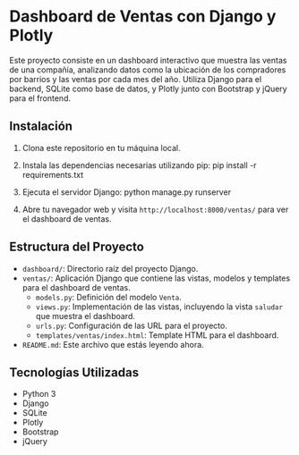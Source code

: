 # Dashboard de Ventas con Django y Plotly

Este proyecto consiste en un dashboard interactivo que muestra las ventas de una compañía, analizando datos como la ubicación de los compradores por barrios y las ventas por cada mes del año. Utiliza Django para el backend, SQLite como base de datos, y Plotly junto con Bootstrap y jQuery para el frontend.

## Instalación

1. Clona este repositorio en tu máquina local.
2. Instala las dependencias necesarias utilizando pip:
pip install -r requirements.txt
3. Ejecuta el servidor Django:
python manage.py runserver

4. Abre tu navegador web y visita `http://localhost:8000/ventas/` para ver el dashboard de ventas.

## Estructura del Proyecto

- `dashboard/`: Directorio raíz del proyecto Django.
- `ventas/`: Aplicación Django que contiene las vistas, modelos y templates para el dashboard de ventas.
  - `models.py`: Definición del modelo `Venta`.
  - `views.py`: Implementación de las vistas, incluyendo la vista `saludar` que muestra el dashboard.
  - `urls.py`: Configuración de las URL para el proyecto.
  - `templates/ventas/index.html`: Template HTML para el dashboard.
- `README.md`: Este archivo que estás leyendo ahora.

## Tecnologías Utilizadas

- Python 3
- Django
- SQLite
- Plotly
- Bootstrap
- jQuery
